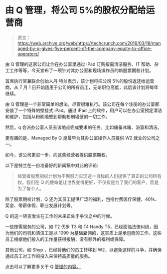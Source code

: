 # 由 Q 管理，将公司 5%的股权分配给运营商 

> 原文：<https://web.archive.org/web/https://techcrunch.com/2016/03/18/managed-by-q-gives-five-percent-of-the-company-equity-to-office-operators/>

由 Q 管理的这家公司让你在办公室里通过 iPad 订购按需清洁服务、IT 帮助、杂工工作等等，今天宣布了一项针对其办公室和现场操作员的新股票期权计划。

首席执行官兼联合创始人丹·特兰表示，该计划将把公司 5%的股份返还给运营商，从 7 月 1 日开始适用于公司的所有员工，无论职位高低，此后该计划将每年继续。

由 Q 管理是一个非常简单的想法，尽管很难执行。该公司在每个注册的办公室都安装了一个特殊的壁挂式 iPad。通过 iPad 上的软件，用户可以在办公室预定清洁和维护，包括从粉刷墙壁到帮助粉刷墙壁的一切工作。

然后，q 会派办公室人员去该地点完成要求的任务，比如储备冰箱、浴室和清洁。

更有趣的是，Managed By Q 是最早为其办公室操作人员提供 W2 就业的公司之一。

如今，该公司更进一步，向这些经营者提供股票期权。

以下是特兰在一份准备好的新闻稿中对此的评论:

> 经营者股票期权计划为不懈努力实现这一目标的人们提供了真正的公司所有权。我们在 Q 的使命是让世界变得更好，不仅仅是为了我们的客户，而是为了每个人。

除了股票期权计划，Q 还为其员工提供广泛的福利，包括付费医疗保健、401k、奖金、带薪休假、职业发展计划等。

Q 的这一转变发生在工作的未来正处于争论之中的时候。

一些按需服务的公司，如 T2 优步 T3 和 T4 Handy T5，已经面临法律纠纷，因为他们的司机和清洁工是以 1099 为基础雇佣的，这实质上是承包商的工作。这些员工根据他们投入的工作量获得报酬，没有额外的福利或保障。

其他公司，如 Shyp ，已经将他们的员工转移到 W2，以避免这样的斗争，并确保通过员工对工作的投入来保持高质量的服务。

点击可以了解更多关于 Q [管理的内容。](https://web.archive.org/web/20221207062254/https://managedbyq.com/)